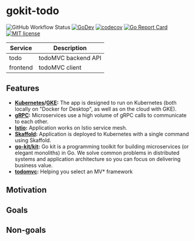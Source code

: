# gokit-todo

![GitHub Workflow Status](https://github.com/cage1016/gokit-todo/workflows/ci/badge.svg)
[![GoDev](https://img.shields.io/badge/go.dev-reference-007d9c?logo=go&logoColor=white&style=flat-square)](https://pkg.go.dev/github.com/cage1016/gokit-todo)
[![codecov](https://codecov.io/gh/cage1016/gokit-todo/branch/master/graph/badge.svg)](https://codecov.io/gh/cage1016/gokit-todo)
[![Go Report Card](https://goreportcard.com/badge/cage1016/gokit-todo)](https://goreportcard.com/report/cage1016/gokit-todo)
[![MIT license](https://img.shields.io/badge/License-MIT-blue.svg)](https://lbesson.mit-license.org/)

| Service | Description           |
| ------- | --------------------- |
| todo    | todoMVC backend API   |
| frontend| todoMVC client        |

## Features

- **[Kubernetes](https://kubernetes.io)/[GKE](https://cloud.google.com/kubernetes-engine/):**
  The app is designed to run on Kubernetes (both locally on "Docker for
  Desktop", as well as on the cloud with GKE).
- **[gRPC](https://grpc.io):** Microservices use a high volume of gRPC calls to
  communicate to each other.
- **[Istio](https://istio.io):** Application works on Istio service mesh.
- **[Skaffold](https://skaffold.dev):** Application
  is deployed to Kubernetes with a single command using Skaffold.
- **[go-kit/kit](https://github.com/go-kit/kit):** Go kit is a programming toolkit for building microservices (or elegant monoliths) in Go. We solve common problems in distributed systems and application architecture so you can focus on delivering business value.
- **[todomvc](https://github.com/tastejs/todomvc):** Helping you select an MV* framework

## Motivation

## Goals

## Non-goals